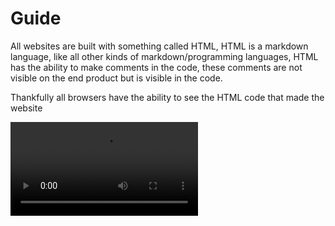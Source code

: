 # Guide

All websites are built with something called HTML, HTML is a markdown language, like all other kinds of markdown/programming languages, HTML has the ability to make comments in the code, these comments are not visible on the end product but is visible in the code.

Thankfully all browsers have the ability to see the HTML code that made the website 

<video src="https://www.youtube.com/watch?v=csy5neBsItY" />